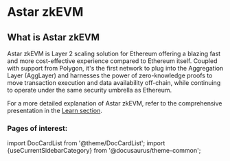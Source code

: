 # Astar zkEVM

## What is Astar zkEVM

Astar zkEVM is Layer 2 scaling solution for Ethereum offering a blazing fast and more cost-effective experience compared to Ethereum itself. Coupled with support from Polygon, it's the first network to plug into the Aggregation Layer (AggLayer) and harnesses the power of zero-knowledge proofs to move transaction execution and data availability off-chain, while continuing to operate under the same security umbrella as Ethereum.

For a more detailed explanation of Astar zkEVM, refer to the comprehensive presentation in the [Learn section](/docs/learn/zkEVM/).

### Pages of interest:

import DocCardList from '@theme/DocCardList';
import {useCurrentSidebarCategory} from '@docusaurus/theme-common';

<DocCardList items={useCurrentSidebarCategory().items}/>
